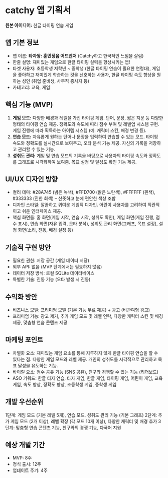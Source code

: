 # catchy 앱 기획서

**원본 아이디어:** 한글 타이핑 연습 게임

## 앱 기본 정보
- 앱 이름: **타자왕: 훈민정음 어드벤처** (Catchy하고 한국적인 느낌을 살림)
- 한줄 설명: 재미있는 게임으로 한글 타이핑 실력을 향상시키는 앱!
- 타겟 사용자:  초등학생 저학년 ~ 중학생 (한글 타이핑 연습이 필요한 연령대),  게임을 좋아하고 재미있게 학습하는 것을 선호하는 사용자,  한글 타이핑 속도 향상을 원하는 성인 (취업 준비생, 사무직 종사자 등)
- 카테고리: 교육, 게임

## 핵심 기능 (MVP)
1. **게임 모드:** 다양한 배경과 레벨을 가진 타이핑 게임.  단어, 문장, 짧은 지문 등 다양한 형태의 타이핑 연습 제공.  정확도와 속도에 따라 점수 부여 및 레벨업 시스템 구현.  게임 진행에 따라 획득하는 아이템 시스템 (예: 캐릭터 스킨, 배경 변경 등).
2. **연습 모드:** 자유롭게 원하는 단어나 문장을 입력하여 연습할 수 있는 모드.  타이핑 속도와 정확도를 실시간으로 보여주고, 오타 분석 기능 제공.  자신의 기록을 저장하고 관리할 수 있는 기능.
3. **성취도 관리:**  게임 및 연습 모드의 기록을 바탕으로 사용자의 타이핑 속도와 정확도를 그래프로 시각화하여 보여줌.  목표 설정 및 달성도 확인 기능 제공.


## UI/UX 디자인 방향
- 컬러 테마:  #28A745 (밝은 녹색), #FFD700 (밝은 노란색), #FFFFFF (흰색), #333333 (진한 회색) –  산뜻하고 눈에 편안한 색상 조합
- 디자인 스타일:  깔끔하고 귀여운 게임틱 디자인.  어린이 사용자를 고려하여 직관적이고 쉬운 인터페이스 제공.
- 핵심 화면들: 홈 화면(게임 시작, 연습 시작, 성취도 확인), 게임 화면(게임 진행, 점수 표시), 연습 화면(자유 입력, 오타 분석), 성취도 관리 화면(그래프, 목표 설정), 설정 화면(소리, 진동, 배경 설정 등)


## 기술적 구현 방안
- 필요한 권한:  저장 공간 (게임 데이터 저장)
- 외부 API:  없음 (MVP 단계에서는 필요하지 않음)
- 데이터 저장 방식:  로컬 SQLite 데이터베이스
- 특별한 기술:  진동 기능 (오타 발생 시 진동)


## 수익화 방안
- 비즈니스 모델:  프리미엄 모델 (기본 기능 무료 제공) + 광고 (비관여형 광고)
- 프리미엄 기능:  광고 제거,  추가 게임 모드 및 레벨 언락,  다양한 캐릭터 스킨 및 배경 제공,  맞춤형 연습 콘텐츠 제공


## 마케팅 포인트
- 차별화 요소:  재미있는 게임 요소를 통해 지루하지 않게 한글 타이핑 연습을 할 수 있다는 점.  다양한 게임 모드와 레벨 제공.  개인의 성취도를 시각적으로 관리하고 목표 달성을 유도하는 기능.
- 바이럴 요소:  점수 공유 기능 (SNS 공유), 친구와 경쟁할 수 있는 기능 (리더보드)
- ASO 키워드:  한글 타자 연습, 타자 게임, 한글 게임, 타이핑 게임, 어린이 게임, 교육 게임, 속도 향상, 정확도 향상, 초등학생 게임, 중학생 게임


## 개발 우선순위
1단계: 게임 모드 (기본 레벨 5개), 연습 모드, 성취도 관리 기능 (기본 그래프)
2단계: 추가 게임 모드 (2개 이상), 레벨 확장 (각 모드 10개 이상),  다양한 캐릭터 및 배경 추가
3단계:  맞춤형 연습 콘텐츠 기능, 친구와의 경쟁 기능,  다국어 지원


## 예상 개발 기간
- MVP: 8주
- 정식 출시: 12주
- 업데이트 주기: 4주


